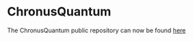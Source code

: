 # ChronusQuantum
The ChronusQuantum public repository can now be found [here](http://urania.chem.washington.edu/chronusq/chronusq_public)
